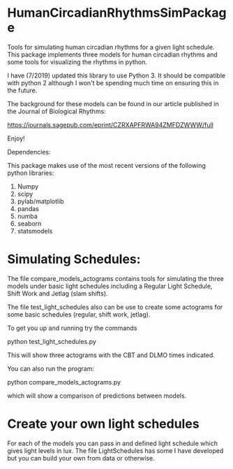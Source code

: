 # HumanCircadianRhythmsSimPackage

Tools for simulating human circadian rhythms for a given light schedule. This package implements three models for human circadian rhythms and some tools for visualizing the rhythms in python.

I have (7/2019) updated this library to use Python 3. It should be compatible with python 2 although I won't be
spending much time on ensuring this in the future. 

The background for these models can be found in our article published in the Journal of Biological Rhythms:

https://journals.sagepub.com/eprint/CZRXAPFRWA94ZMFDZWWW/full

Enjoy!

Dependencies:

This package makes use of the most recent versions of the following python libraries:

1. Numpy
2. scipy
3. pylab/matplotlib
4. pandas
5. numba
6. seaborn
7. statsmodels

# Simulating Schedules:

The file compare_models_actograms contains tools for simulating the three models under basic light schedules including a Regular Light Schedule, Shift Work and Jetlag (slam shifts).

The file test_light_schedules also can be use to create some actograms for some basic schedules (regular, shift work, jetlag).

To get you up and running try the commands

python test_light_schedules.py

This will show three actograms with the CBT and DLMO times indicated. 

You can also run the program:

python compare_models_actograms.py

which will show a comparison of predictions between models. 


# Create your own light schedules

For each of the models you can pass in and defined light schedule which gives light levels in lux. The file LightSchedules has some I have developed but you can build your own from data or otherwise. 




